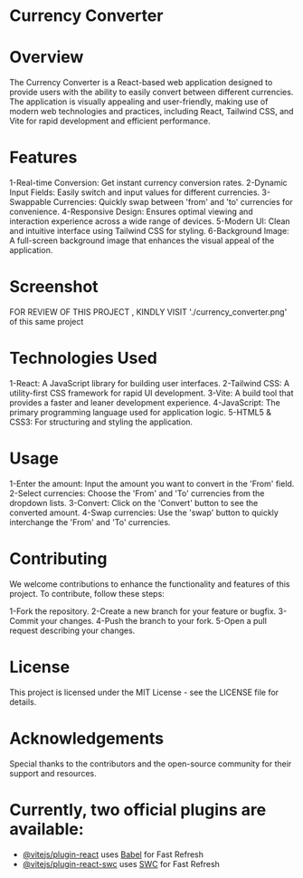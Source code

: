 # Currency Converter
# Overview
The Currency Converter is a React-based web application designed to provide users with the ability to easily convert between different currencies. The application is visually appealing and user-friendly, making use of modern web technologies and practices, including React, Tailwind CSS, and Vite for rapid development and efficient performance.

# Features
1-Real-time Conversion: Get instant currency conversion rates.
2-Dynamic Input Fields: Easily switch and input values for different currencies.
3-Swappable Currencies: Quickly swap between 'from' and 'to' currencies for convenience.
4-Responsive Design: Ensures optimal viewing and interaction experience across a wide range of devices.
5-Modern UI: Clean and intuitive interface using Tailwind CSS for styling.
6-Background Image: A full-screen background image that enhances the visual appeal of the application.
# Screenshot
 FOR REVIEW OF THIS PROJECT , KINDLY VISIT './currency_converter.png' of this same project 

# Technologies Used
1-React: A JavaScript library for building user interfaces.
2-Tailwind CSS: A utility-first CSS framework for rapid UI development.
3-Vite: A build tool that provides a faster and leaner development experience.
4-JavaScript: The primary programming language used for application logic.
5-HTML5 & CSS3: For structuring and styling the application.

# Usage
1-Enter the amount: Input the amount you want to convert in the 'From' field.
2-Select currencies: Choose the 'From' and 'To' currencies from the dropdown lists.
3-Convert: Click on the 'Convert' button to see the converted amount.
4-Swap currencies: Use the 'swap' button to quickly interchange the 'From' and 'To' currencies.
# Contributing
We welcome contributions to enhance the functionality and features of this project. To contribute, follow these steps:

1-Fork the repository.
2-Create a new branch for your feature or bugfix.
3-Commit your changes.
4-Push the branch to your fork.
5-Open a pull request describing your changes.
# License
This project is licensed under the MIT License - see the LICENSE file for details.

# Acknowledgements
Special thanks to the contributors and the open-source community for their support and resources.

# Currently, two official plugins are available:

- [@vitejs/plugin-react](https://github.com/vitejs/vite-plugin-react/blob/main/packages/plugin-react/README.md) uses [Babel](https://babeljs.io/) for Fast Refresh
- [@vitejs/plugin-react-swc](https://github.com/vitejs/vite-plugin-react-swc) uses [SWC](https://swc.rs/) for Fast Refresh

